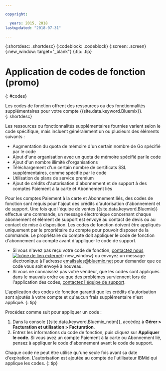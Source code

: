 ```yaml
---

copyright:

  years: 2015, 2018
lastupdated: "2018-07-31"

---
```


{:shortdesc: .shortdesc}
{:codeblock: .codeblock}
{:screen: .screen}
{:new_window: target="_blank"}
{:tip: .tip}

# Application de codes de fonction (promo)
{: #codes}

Les codes de fonction offrent des ressources ou des fonctionnalités supplémentaires pour votre compte {{site.data.keyword.Bluemix}}.  
{: shortdesc}

Les ressources ou fonctionnalités supplémentaires fournies varient selon le code spécifique, mais incluent généralement un ou plusieurs des éléments suivants :

  * Augmentation du quota de mémoire d'un certain nombre de Go spécifié par le code
  * Ajout d'une organisation avec un quota de mémoire spécifié par le code
  * Ajout d'un nombre illimité d'organisations
  * Téléchargement d'un certain nombre de certificats SSL supplémentaires, comme spécifié par le code
  * Utilisation de plans de service premium
  * Ajout de crédits d'autorisation d'abonnement et de support à des comptes Paiement à la carte et Abonnement liés

Pour les comptes Paiement à la carte et Abonnement liés, des codes de fonction sont requis pour l'ajout des crédits d'autorisation d'abonnement et de support. Une fois que l'équipe de ventes {{site.data.keyword.Bluemix}} effectue une commande, un message électronique concernant chaque abonnement et élément de support est envoyé au contact de devis ou au contact de mise à disposition. Les codes de fonction doivent être appliqués uniquement par le propriétaire du compte pour pouvoir disposer de la commande. Le propriétaire du compte doit appliquer le code de fonction d'abonnement au compte avant d'appliquer le code de support.

  * Si vous n'avez pas reçu votre code de fonction, [contactez nous ![Icône de lien externe](../icons/launch-glyph.svg "Icône de lien externe")](https://www.ibm.com/cloud-computing/bluemix/contact-us){: new_window} ou envoyez un message électronique à l'adresse emailsales@bluemix.net pour demander que ce code vous soit envoyé à nouveau.
  * Si vous ne connaissez pas votre vendeur, que les codes sont appliqués dans le mauvais ordre ou que des problèmes surviennent lors de l'application des codes, [contactez l'équipe de support](/docs/get-support/howtogetsupport.html). 

L'application des codes de fonction garantit que les crédits d'autorisation sont ajoutés à votre compte et qu'aucun frais supplémentaire n'est appliqué.
{: tip}

Procédez comme suit pour appliquer un code :

1. Dans la console {{site.data.keyword.Bluemix_notm}}, accédez à **Gérer > Facturation et utilisation > Facturation**.
2. Entrez les informations du code de fonction, puis cliquez sur **Appliquer le code**. Si vous avez un compte Paiement à la carte ou Abonnement lié, pensez à appliquer le code d'abonnement avant le code de support.

Chaque code ne peut être utilisé qu'une seule fois avant sa date d'expiration. L'autorisation est ajoutée au compte de l'utilisateur IBMid qui applique les codes.
{: tip}
